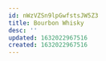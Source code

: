 ```yaml
---
id: nWzVZSn9lpGwfstsJW5Z3
title: Bourbon Whisky
desc: ''
updated: 1632022967516
created: 1632022967516
---
```


